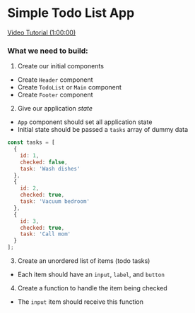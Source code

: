 # Simple Todo List App

[Video Tutorial (1:00:00)](https://www.youtube.com/watch?v=RVFAyFWO4go)

### What we need to build:

1. Create our initial components
  * Create `Header` component
  * Create `TodoList` or `Main` component
  * Create `Footer` component

2. Give our application _state_
  * `App` component should set all application state
  * Initial state should be passed a `tasks` array of dummy data

```js
const tasks = [
  {
    id: 1,
    checked: false,
    task: 'Wash dishes'
  },
  {
    id: 2,
    checked: true,
    task: 'Vacuum bedroom'
  },
  {
    id: 3,
    checked: true,
    task: 'Call mom'
  }
];
```

3. Create an unordered list of items (todo tasks)
  * Each item should have an `input`, `label`, and `button`

4. Create a function to handle the item being checked
  * The `input` item should receive this function